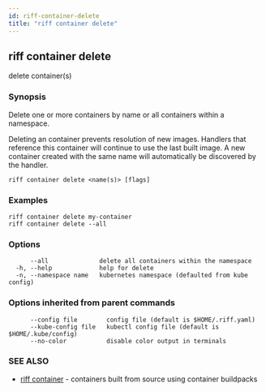 ```yaml
---
id: riff-container-delete
title: "riff container delete"
---
```

## riff container delete

delete container(s)

### Synopsis

Delete one or more containers by name or all containers within a namespace.

Deleting an container prevents resolution of new images. Handlers that reference
this container will continue to use the last built image. A new container
created with the same name will automatically be discovered by the handler.

```
riff container delete <name(s)> [flags]
```

### Examples

```
riff container delete my-container
riff container delete --all
```

### Options

```
      --all              delete all containers within the namespace
  -h, --help             help for delete
  -n, --namespace name   kubernetes namespace (defaulted from kube config)
```

### Options inherited from parent commands

```
      --config file        config file (default is $HOME/.riff.yaml)
      --kube-config file   kubectl config file (default is $HOME/.kube/config)
      --no-color           disable color output in terminals
```

### SEE ALSO

* [riff container](riff_container.md)	 - containers built from source using container buildpacks

